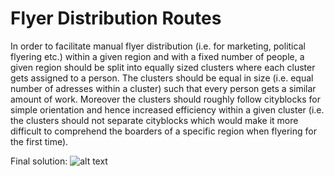 # Flyer Distribution Routes

In order to facilitate manual flyer distribution (i.e. for marketing, political flyering etc.) within a given region and with a fixed number of people, a given region should be split into equally sized clusters where each cluster gets assigned to a person. The clusters should be equal in size (i.e. equal number of adresses within a cluster) such that every person gets a similar amount of work. Moreover the clusters should roughly follow cityblocks for simple orientation and hence increased efficiency within a given cluster (i.e. the clusters should not separate cityblocks which would make it more difficult to comprehend the boarders of a specific region when flyering for the first time).

Final solution:
![alt text](https://github.com/nanokebab/flyer_distribution_routes/blob/main/src/PPA_solution.png?raw=true)
